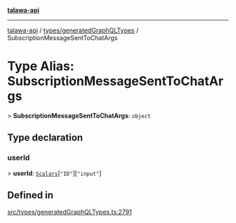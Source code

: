[**talawa-api**](../../../README.md)

***

[talawa-api](../../../modules.md) / [types/generatedGraphQLTypes](../README.md) / SubscriptionMessageSentToChatArgs

# Type Alias: SubscriptionMessageSentToChatArgs

\> **SubscriptionMessageSentToChatArgs**: `object`

## Type declaration

### userId

\> **userId**: [`Scalars`](Scalars.md)\[`"ID"`\]\[`"input"`\]

## Defined in

[src/types/generatedGraphQLTypes.ts:2791](https://github.com/PalisadoesFoundation/talawa-api/blob/4b5c74fd36bcfc2e36f3a06b67d517e865c188be/src/types/generatedGraphQLTypes.ts#L2791)
